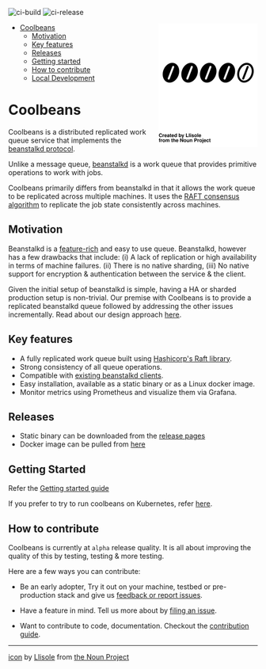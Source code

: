 ![ci-build](https://github.com/1xyz/coolbeans/workflows/ci-build/badge.svg)
![ci-release](https://github.com/1xyz/coolbeans/workflows/ci-release/badge.svg)

<img src="doc/bean_3185124.svg" align=right width=200px />

- [Coolbeans](#coolbeans)
    - [Motivation](#motivation)
    - [Key features](#key-features)
    - [Releases](#releases)
    - [Getting started](#getting-started)
    - [How to contribute](#how-to-contribute)
    - [Local Development](doc/Developer.md)


Coolbeans
=========

Coolbeans is a distributed replicated work queue service that implements the [beanstalkd protocol](https://github.com/beanstalkd/beanstalkd/blob/master/doc/protocol.txt). 

Unlike a message queue, [beanstalkd](https://github.com/beanstalkd/beanstalkd) is a work queue that provides primitive operations to work with jobs. 

Coolbeans primarily differs from beanstalkd in that it allows the work queue to be replicated across multiple machines. It uses the [RAFT consensus algorithm](https://raft.github.io/) to replicate the job state consistently across machines.

Motivation
----------

Beanstalkd is a [feature-rich](https://www.igvita.com/2010/05/20/scalable-work-queues-with-beanstalk/) and easy to use queue. Beanstalkd, however has a few drawbacks that include: (i) A lack of replication or high availability in terms of machine failures. (ii) There is no native sharding, (iii) No native support for encryption & authentication between the service & the client.

Given the initial setup of beanstalkd is simple, having a HA or sharded production setup is non-trivial. Our premise with Coolbeans is to provide a replicated beanstalkd queue followed by addressing the other issues incrementally. Read about our design approach [here](doc/Design.md).

Key features
------------

- A fully replicated work queue built using [Hashicorp's Raft library](https://github.com/hashicorp/raft).
- Strong consistency of all queue operations. 
- Compatible with [existing beanstalkd clients](https://github.com/beanstalkd/beanstalkd/wiki/Client-Libraries).
- Easy installation, available as a static binary or as a Linux docker image.
- Monitor metrics using Prometheus and visualize them via Grafana.


Releases
--------

- Static binary can be downloaded from the [release pages](https://github.com/1xyz/coolbeans/releases)
- Docker image  can be pulled from [here](https://hub.docker.com/r/1xyz/coolbeans)


Getting Started 
---------------

Refer the [Getting started guide](doc/Setup.md)  

If you prefer to try to run coolbeans on Kubernetes, refer [here](https://github.com/1xyz/coolbeans-k8s).


How to contribute
-----------------

Coolbeans is currently at `alpha` release quality. It is all about improving the quality of this by testing, testing & more testing.

Here are a few ways you can contribute:

- Be an early adopter, Try it out on your machine, testbed or pre-production stack and give us [feedback or report issues](https://github.com/1xyz/coolbeans/issues/new/choose).

- Have a feature in mind. Tell us more about by [filing an issue](https://github.com/1xyz/coolbeans/issues/new/choose).

- Want to contribute to code, documentation. Checkout the [contribution guide](./CONTRIBUTING.md). 

---

[icon](https://thenounproject.com/term/like/3185124/) by [Llisole](https://thenounproject.com/llisole/) from [the Noun Project](https://thenounproject.com)

